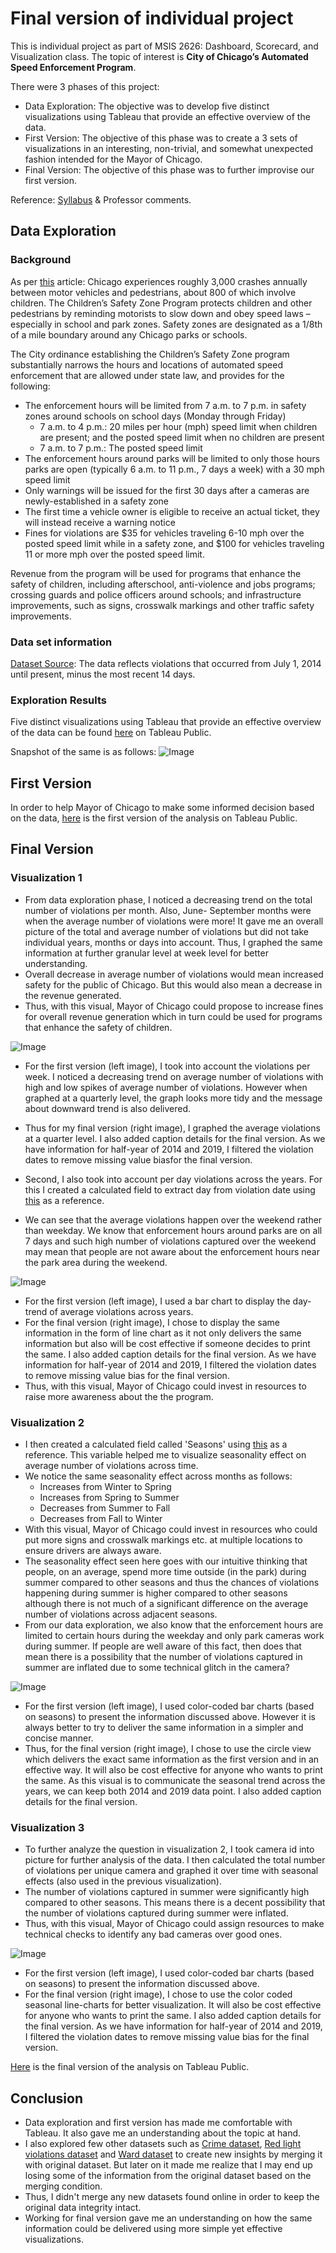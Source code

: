 # Final version of individual project

This is individual project as part of MSIS 2626: Dashboard, Scorecard, and Visualization class. The topic of interest is **City of Chicago’s Automated Speed Enforcement Program**.

There were 3 phases of this project:
* Data Exploration: The objective was to develop five distinct visualizations using Tableau that provide an effective overview of the data.
* First Version: The objective of this phase was to create a 3 sets of visualizations in an interesting, non-trivial, and somewhat unexpected
fashion intended for the Mayor of Chicago.
* Final Version: The objective of this phase was to further improvise our first version.

Reference: [Syllabus](https://github.com/mschermann/msis2629spring2019) & Professor comments.

## Data Exploration

### Background

As per [this](https://www.chicago.gov/city/en/depts/cdot/supp_info/children_s_safetyzoneporgramautomaticspeedenforcement.html) article: Chicago experiences roughly 3,000 crashes annually between motor vehicles and pedestrians, about 800 of which involve children. The Children’s Safety Zone Program protects children and other pedestrians by reminding motorists to slow down and obey speed laws – especially in school and park zones. Safety zones are designated as a 1/8th of a mile boundary around any Chicago parks or schools.

The City ordinance establishing the Children’s Safety Zone program substantially narrows the hours and locations of automated speed enforcement that are allowed under state law, and provides for the following:
* The enforcement hours will be limited from 7 a.m. to 7 p.m. in safety zones around schools on school days (Monday through Friday)
  * 7 a.m. to 4 p.m.: 20 miles per hour (mph) speed limit when children are present; and the posted speed limit when no children are present
  * 7 a.m. to 7 p.m.: The posted speed limit
* The enforcement hours around parks will be limited to only those hours parks are open (typically 6 a.m. to 11 p.m., 7 days a week) with a 30 mph speed limit
* Only warnings will be issued for the first 30 days after a cameras are newly-established in a safety zone
* The first time a vehicle owner is eligible to receive an actual ticket, they will instead receive a warning notice
* Fines for violations are $35 for vehicles traveling 6-10 mph over the posted speed limit while in a safety zone, and $100 for vehicles traveling 11 or more mph over the posted speed limit.  

Revenue from the program will be used for programs that enhance the safety of children, including afterschool, anti-violence and jobs programs; crossing guards and police officers around schools; and infrastructure improvements, such as signs, crosswalk markings and other traffic safety improvements.

### Data set information

[Dataset Source](https://data.cityofchicago.org/Transportation/Speed-Camera-Violations/hhkd-xvj4): The data reflects violations that occurred from July 1, 2014 until present, minus the most recent 14 days. 

### Exploration Results
Five distinct visualizations using Tableau that provide an effective overview of the data can be found [here](https://public.tableau.com/profile/bharati.malik#!/vizhome/Individual_Project_Visuals_1/SingleView) on Tableau Public.

Snapshot of the same is as follows: 
![Image](https://github.com/bharatimalik/Speed_Camera_Violations/blob/master/Phase1.JPG)

## First Version

In order to help Mayor of Chicago to make some informed decision based on the data, [here](https://public.tableau.com/profile/bharati.malik#!/vizhome/Individual_Project_Visuals_2/FindingsforMayorofChicago) is the first version of the analysis on Tableau Public. 

## Final Version

### Visualization 1

* From data exploration phase, I noticed a decreasing trend on the total number of violations per month. Also, June- September months were when the average number of violations were more! It gave me an overall picture of the total and average number of violations but did not take individual years, months or days into account. Thus, I graphed the same information at further granular level at week level for better understanding.
* Overall decrease in average number of violations would mean increased safety for the public of Chicago. But this would also mean a decrease in the revenue generated. 
* Thus, with this visual, Mayor of Chicago could propose to increase fines for overall revenue generation which in turn could be used for programs that enhance the safety of children. 

![Image](https://github.com/bharatimalik/Speed_Camera_Violations/blob/master/Visual1Comp1.JPG)

* For the first version (left image), I took into account the violations per week. I noticed a decreasing trend on average number of violations with high and low spikes of average number of violations. However when graphed at a quarterly level, the graph looks more tidy and the message about downward trend is also delivered. 
* Thus for my final version (right image), I graphed the average violations at a quarter level. I also added caption details for the final version. As we have information for half-year of 2014 and 2019, I filtered the violation dates to remove missing value biasfor the final version.

* Second, I also took into account per day violations across the years. For this I created a calculated field to extract day from violation date using [this](https://community.tableau.com/thread/147716) as a reference. 
* We can see that the average violations happen over the weekend rather than weekday. We know that enforcement hours around parks are on all 7 days and such high number of violations captured over the weekend may mean that people are not aware about the enforcement hours near the park area during the weekend. 

![Image](https://github.com/bharatimalik/Speed_Camera_Violations/blob/master/Visual1Comp2.JPG)

* For the first version (left image), I used a bar chart to display the day-trend of average violations across years.
* For the final version (right image), I chose to display the same information in the form of line chart as it not only delivers the same information but also will be cost effective if someone decides to print the same. I also added caption details for the final version. As we have information for half-year of 2014 and 2019, I filtered the violation dates to remove missing value bias for the final version. 
* Thus, with this visual, Mayor of Chicago could invest in resources to raise more awareness about the the program. 

### Visualization 2

* I then created a calculated field called 'Seasons' using [this](https://community.tableau.com/thread/158738) as a reference. This variable helped me to visualize seasonality effect on average number of violations across time. 
* We notice the same seasonality effect across months as follows:
  * Increases from Winter to Spring
  * Increases from Spring to Summer
  * Decreases from Summer to Fall
  * Decreases from Fall to Winter
* With this visual, Mayor of Chicago could invest in resources who could put more signs and crosswalk markings etc. at multiple locations to ensure drivers are always aware.
* The seasonality effect seen here goes with our intuitive thinking that people, on an average, spend more time outside (in the park) during summer compared to other seasons and thus the chances of violations happening during summer is higher compared to other seasons although there is not much of a significant difference on the average number of violations across adjacent seasons.
* From our data exploration, we also know that the enforcement hours are limited to certain hours during the weekday and only park cameras work during summer. If people are well aware of this fact, then does that mean there is a possibility that the number of violations captured in summer are inflated due to some technical glitch in the camera?

![Image](https://github.com/bharatimalik/Speed_Camera_Violations/blob/master/Visual2Comp.JPG)

* For the first version (left image), I used color-coded bar charts (based on seasons) to present the information discussed above. However it is always better to try to deliver the same information in a simpler and concise manner.
* Thus, for the final version (right image), I chose to use the circle view which delivers the exact same information as the first version and in an effective way. It will also be cost effective for anyone who wants to print the same. As this visual is to communicate the seasonal trend across the years, we can keep both 2014 and 2019 data point. I also added caption details for the final version.

### Visualization 3

* To further analyze the question in visualization 2, I took camera id into picture for further analysis of the data. I then calculated the total number of violations per unique camera and graphed it over time with seasonal effects (also used in the previous visualization). 
* The number of violations captured in summer were significantly high compared to other seasons. This means there is a decent possibility that the number of violations captured during summer were inflated.
* Thus, with this visual, Mayor of Chicago could assign resources to make technical checks to identify any bad cameras over good ones.

![Image](https://github.com/bharatimalik/Speed_Camera_Violations/blob/master/Visual3Comp.JPG)

* For the first version (left image), I used color-coded bar charts (based on seasons) to present the information discussed above. 
* For the final version (right image), I chose to use the color coded seasonal line-charts for better visualization. It will also be cost effective for anyone who wants to print the same. I also added caption details for the final version. As we have information for half-year of 2014 and 2019, I filtered the violation dates to remove missing value bias for the final version.

[Here](https://public.tableau.com/profile/bharati.malik#!/vizhome/Individual_Project_Visuals_2/FindingsforMayorofChicago) is the final version of the analysis on Tableau Public. 

## Conclusion

* Data exploration and first version has made me comfortable with Tableau. It also gave me an understanding about the topic at hand.
* I also explored few other datasets such as [Crime dataset](https://data.cityofchicago.org/Public-Safety/Crimes-2001-to-present/ijzp-q8t2), [Red light violations dataset](https://data.cityofchicago.org/Transportation/Red-Light-Camera-Violations/spqx-js37) and [Ward dataset](https://data.cityofchicago.org/Facilities-Geographic-Boundaries/Ward-Offices/htai-wnw4) to create new insights by merging it with original dataset. But later on it made me realize that I may end up losing some of the information from the original dataset based on the merging condition. 
* Thus, I didn't merge any new datasets found online in order to keep the original data integrity intact.
* Working for final version gave me an understanding on how the same information could be delivered using more simple yet effective visualizations.


